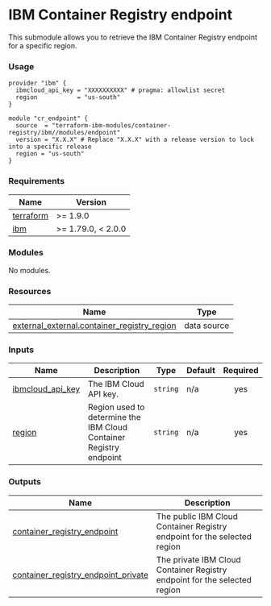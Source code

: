 # IBM Container Registry endpoint

This submodule allows you to retrieve the IBM Container Registry endpoint for a specific region.

### Usage

```hcl
provider "ibm" {
  ibmcloud_api_key = "XXXXXXXXXX" # pragma: allowlist secret
  region           = "us-south"
}

module "cr_endpoint" {
  source  = "terraform-ibm-modules/container-registry/ibm//modules/endpoint"
  version = "X.X.X" # Replace "X.X.X" with a release version to lock into a specific release
  region = "us-south"
}
```

<!-- Below content is automatically populated via pre-commit hook -->
<!-- BEGINNING OF PRE-COMMIT-TERRAFORM DOCS HOOK -->
### Requirements

| Name | Version |
|------|---------|
| <a name="requirement_terraform"></a> [terraform](#requirement\_terraform) | >= 1.9.0 |
| <a name="requirement_ibm"></a> [ibm](#requirement\_ibm) | >= 1.79.0, < 2.0.0 |

### Modules

No modules.

### Resources

| Name | Type |
|------|------|
| [external_external.container_registry_region](https://registry.terraform.io/providers/hashicorp/external/latest/docs/data-sources/external) | data source |

### Inputs

| Name | Description | Type | Default | Required |
|------|-------------|------|---------|:--------:|
| <a name="input_ibmcloud_api_key"></a> [ibmcloud\_api\_key](#input\_ibmcloud\_api\_key) | The IBM Cloud API key. | `string` | n/a | yes |
| <a name="input_region"></a> [region](#input\_region) | Region used to determine the IBM Cloud Container Registry endpoint | `string` | n/a | yes |

### Outputs

| Name | Description |
|------|-------------|
| <a name="output_container_registry_endpoint"></a> [container\_registry\_endpoint](#output\_container\_registry\_endpoint) | The public IBM Cloud Container Registry endpoint for the selected region |
| <a name="output_container_registry_endpoint_private"></a> [container\_registry\_endpoint\_private](#output\_container\_registry\_endpoint\_private) | The private IBM Cloud Container Registry endpoint for the selected region |
<!-- END OF PRE-COMMIT-TERRAFORM DOCS HOOK -->
